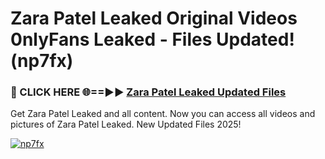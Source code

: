 # Zara Patel Leaked Original Videos 0nlyFans Leaked - Files Updated! (np7fx)

<h3>🔴 CLICK HERE 🌐==►► <a href="https://tinyurl.com/brd5kh86" rel="nofollow">Zara Patel Leaked Updated Files</a></h3>

Get Zara Patel Leaked and all content. Now you can access all videos and pictures of Zara Patel Leaked. New Updated Files 2025!

[![np7fx](https://i.imgur.com/K7sEzmb.gif)](https://tinyurl.com/brd5kh86)
